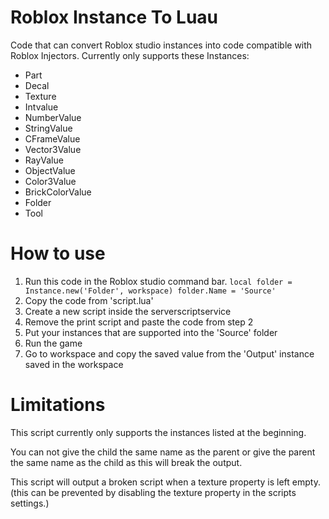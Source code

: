 # Roblox Instance To Luau
Code that can convert Roblox studio instances into code compatible with Roblox Injectors.
Currently only supports these Instances: 
* Part
* Decal
* Texture
* Intvalue
* NumberValue
* StringValue
* CFrameValue
* Vector3Value
* RayValue
* ObjectValue
* Color3Value
* BrickColorValue
* Folder
* Tool

# How to use
1) Run this code in the Roblox studio command bar. `local folder = Instance.new('Folder', workspace) folder.Name = 'Source'`
2) Copy the code from 'script.lua'
3) Create a new script inside the serverscriptservice
4) Remove the print script and paste the code from step 2
5) Put your instances that are supported into the 'Source' folder
6) Run the game
7) Go to workspace and copy the saved value from the 'Output' instance saved in the workspace

# Limitations
This script currently only supports the instances listed at the beginning. 

You can not give the child the same name as the parent or give the parent the same name as the child as this will break the output.

This script will output a broken script when a texture property is left empty. (this can be prevented by disabling the texture property in the scripts settings.)
